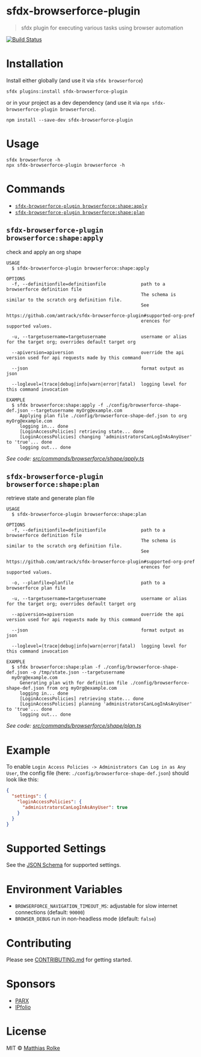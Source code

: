 # sfdx-browserforce-plugin

> sfdx plugin for executing various tasks using browser automation

[![Build Status](https://travis-ci.org/amtrack/sfdx-browserforce-plugin.svg?branch=master)](https://travis-ci.org/amtrack/sfdx-browserforce-plugin)

# Installation

Install either globally (and use it via `sfdx browserforce`)

```console
sfdx plugins:install sfdx-browserforce-plugin
```

or in your project as a dev dependency (and use it via `npx sfdx-browserforce-plugin browserforce`).

```console
npm install --save-dev sfdx-browserforce-plugin
```

# Usage

```console
sfdx browserforce -h
npx sfdx-browserforce-plugin browserforce -h
```

# Commands

<!-- commands -->
* [`sfdx-browserforce-plugin browserforce:shape:apply`](#sfdx-browserforce-plugin-browserforceshapeapply)
* [`sfdx-browserforce-plugin browserforce:shape:plan`](#sfdx-browserforce-plugin-browserforceshapeplan)

## `sfdx-browserforce-plugin browserforce:shape:apply`

check and apply an org shape

```
USAGE
  $ sfdx-browserforce-plugin browserforce:shape:apply

OPTIONS
  -f, --definitionfile=definitionfile             path to a browserforce definition file
                                                  The schema is similar to the scratch org definition file.
                                                  See
                                                  https://github.com/amtrack/sfdx-browserforce-plugin#supported-org-pref
                                                  erences for supported values.

  -u, --targetusername=targetusername             username or alias for the target org; overrides default target org

  --apiversion=apiversion                         override the api version used for api requests made by this command

  --json                                          format output as json

  --loglevel=(trace|debug|info|warn|error|fatal)  logging level for this command invocation

EXAMPLE
  $ sfdx browserforce:shape:apply -f ./config/browserforce-shape-def.json --targetusername myOrg@example.com
     Applying plan file ./config/browserforce-shape-def.json to org myOrg@example.com
     logging in... done
     [LoginAccessPolicies] retrieving state... done
     [LoginAccessPolicies] changing 'administratorsCanLogInAsAnyUser' to 'true'... done
     logging out... done
```

_See code: [src/commands/browserforce/shape/apply.ts](https://github.com/amtrack/sfdx-browserforce-plugin/blob/v0.0.0-development/src/commands/browserforce/shape/apply.ts)_

## `sfdx-browserforce-plugin browserforce:shape:plan`

retrieve state and generate plan file

```
USAGE
  $ sfdx-browserforce-plugin browserforce:shape:plan

OPTIONS
  -f, --definitionfile=definitionfile             path to a browserforce definition file
                                                  The schema is similar to the scratch org definition file.
                                                  See
                                                  https://github.com/amtrack/sfdx-browserforce-plugin#supported-org-pref
                                                  erences for supported values.

  -o, --planfile=planfile                         path to a browserforce plan file

  -u, --targetusername=targetusername             username or alias for the target org; overrides default target org

  --apiversion=apiversion                         override the api version used for api requests made by this command

  --json                                          format output as json

  --loglevel=(trace|debug|info|warn|error|fatal)  logging level for this command invocation

EXAMPLE
  $ sfdx browserforce:shape:plan -f ./config/browserforce-shape-def.json -o /tmp/state.json --targetusername 
  myOrg@example.com
     Generating plan with for definition file ./config/browserforce-shape-def.json from org myOrg@example.com
     logging in... done
     [LoginAccessPolicies] retrieving state... done
     [LoginAccessPolicies] planning 'administratorsCanLogInAsAnyUser' to 'true'... done
     logging out... done
```

_See code: [src/commands/browserforce/shape/plan.ts](https://github.com/amtrack/sfdx-browserforce-plugin/blob/v0.0.0-development/src/commands/browserforce/shape/plan.ts)_
<!-- commandsstop -->

# Example

To enable `Login Access Policies -> Administrators Can Log in as Any User`, the config file (here: `./config/browserforce-shape-def.json`) should look like this:

```json
{
  "settings": {
    "loginAccessPolicies": {
      "administratorsCanLogInAsAnyUser": true
    }
  }
}
```

# Supported Settings

See the [JSON Schema](src/plugins/schema.json) for supported settings.

# Environment Variables

- `BROWSERFORCE_NAVIGATION_TIMEOUT_MS`: adjustable for slow internet connections (default: `90000`)
- `BROWSER_DEBUG` run in non-headless mode (default: `false`)

# Contributing

Please see [CONTRIBUTING.md](CONTRIBUTING.md) for getting started.

# Sponsors

- [PARX](https://www.parx.com)
- [IPfolio](https://www.ipfolio.com)

# License

MIT © [Matthias Rolke](mailto:mr.amtrack@gmail.com)
